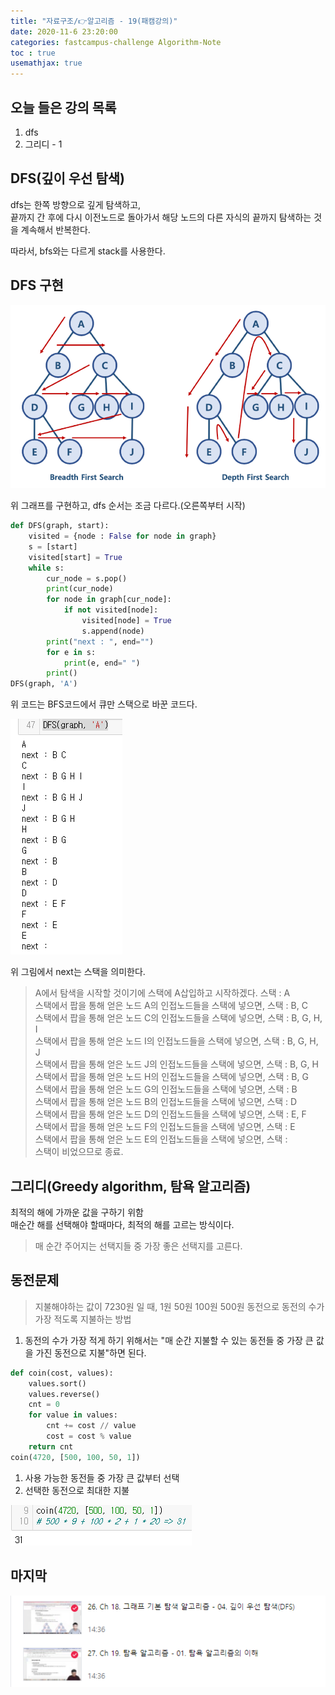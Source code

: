 ```yaml
---
title: "자료구조/👉알고리즘 - 19(패캠강의)"
date: 2020-11-6 23:20:00
categories: fastcampus-challenge Algorithm-Note
toc : true
usemathjax: true
---
```


## 오늘 들은 강의 목록

1. dfs
2. 그리디 - 1

## DFS(깊이 우선 탐색)

dfs는 한쪽 방향으로 깊게 탐색하고,  
끝까지 간 후에 다시 이전노드로 돌아가서 해당 노드의 다른 자식의 끝까지 탐색하는 것을 계속해서 반복한다.

따라서, bfs와는 다르게 stack를 사용한다.

## DFS 구현

![그래프](/assets/images/fastchallenge/day19/BFSDFS.png)

위 그래프를 구현하고, dfs 순서는 조금 다르다.(오른쪽부터 시작)

```py
def DFS(graph, start):
    visited = {node : False for node in graph}
    s = [start]
    visited[start] = True
    while s:
        cur_node = s.pop()
        print(cur_node)
        for node in graph[cur_node]:
            if not visited[node]:
                visited[node] = True
                s.append(node)
        print("next : ", end="")
        for e in s:
            print(e, end=" ")
        print()
DFS(graph, 'A')
```

위 코드는 BFS코드에서 큐만 스택으로 바꾼 코드다.

![dfs](/assets/images/fastchallenge/day19/dfs.PNG)

위 그림에서 next는 스택을 의미한다.

>A에서 탐색을 시작할 것이기에 스택에 A삽입하고 시작하겠다. 스택 : A  
스택에서 팝을 통해 얻은 노드 A의 인접노드들을 스택에 넣으면, 스택 : B, C  
스택에서 팝을 통해 얻은 노드 C의 인접노드들을 스택에 넣으면, 스택 : B, G, H, I  
스택에서 팝을 통해 얻은 노드 I의 인접노드들을 스택에 넣으면, 스택 : B, G, H, J  
스택에서 팝을 통해 얻은 노드 J의 인접노드들을 스택에 넣으면, 스택 : B, G, H  
스택에서 팝을 통해 얻은 노드 H의 인접노드들을 스택에 넣으면, 스택 : B, G  
스택에서 팝을 통해 얻은 노드 G의 인접노드들을 스택에 넣으면, 스택 : B  
스택에서 팝을 통해 얻은 노드 B의 인접노드들을 스택에 넣으면, 스택 : D  
스택에서 팝을 통해 얻은 노드 D의 인접노드들을 스택에 넣으면, 스택 : E, F  
스택에서 팝을 통해 얻은 노드 F의 인접노드들을 스택에 넣으면, 스택 : E  
스택에서 팝을 통해 얻은 노드 E의 인접노드들을 스택에 넣으면, 스택 :  
스택이 비었으므로 종료.

## 그리디(Greedy algorithm, 탐욕 알고리즘)

최적의 해에 가까운 값을 구하기 위함  
매순간 해를 선택해야 할때마다, 최적의 해를 고르는 방식이다.  

> 매 순간 주어지는 선택지들 중 가장 좋은 선택지를 고른다.

## 동전문제

> 지불해야하는 값이 7230원 일 때, 1원 50원 100원 500원 동전으로 동전의 수가 가장 적도록 지불하는 방법

1. 동전의 수가 가장 적게 하기 위해서는 "매 순간 지불할 수 있는 동전들 중 가장 큰 값을 가진 동전으로 지불"하면 된다.

```py
def coin(cost, values):
    values.sort()
    values.reverse()
    cnt = 0
    for value in values:
        cnt += cost // value
        cost = cost % value
    return cnt
coin(4720, [500, 100, 50, 1])
```

1. 사용 가능한 동전들 중 가장 큰 값부터 선택
2. 선택한 동전으로 최대한 지불

![coin](/assets/images/fastchallenge/day19/coin.PNG)

## 마지막

![수강](/assets/images/fastchallenge/day19/수강.PNG)